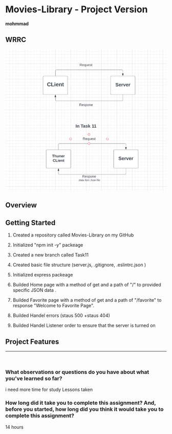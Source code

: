 

# Movies-Library - Project Version

**mohmmad**

## WRRC
![WRRC](./image/y.PNG)

## Overview

## Getting Started
1. Created a repository called Movies-Library on  my GitHub

2. Initialized "npm init -y" packeage

3. Created a new branch called Task11

4. Created basic file structure (server.js, .gitignore, .eslintrc.json )

5.  Initialized express packeage


6. Builded Home page  with a method of get and a path of "/" to  provided specific JSON data .



7. Builded Favorite page  with a method of get and a path of "/favorite" to response "Welcome to Favorite Page".

8. Builded Handel errors (staus 500 +staus 404)

9.  Builded Handel Listener  order to ensure that the server is turned on

## Project Features
<!-- What are the features included in you app -->
<hr>
<br>

### What observations or questions do you have about what you’ve learned so far?
i need more time for study Lessons taken

### How long did it take you to complete this assignment? And, before you started, how long did you think it would take you to complete this assignment?
14 hours